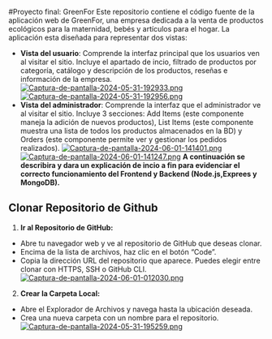 # Proyecto final: G r e e n F o r 
Este repositorio contiene el código fuente de la aplicación web de GreenFor, una empresa dedicada a la venta de productos ecológicos para la maternidad, bebés y artículos para el hogar. La aplicación esta diseñada para representar dos vistas:
- **Vista del usuario**: Comprende la interfaz principal que los usuarios ven al visitar el sitio. Incluye el apartado de incio, filtrado de productos por categoría, catálogo y descripción de los productos, reseñas e información de la empresa.
[![Captura-de-pantalla-2024-05-31-192933.png](https://i.postimg.cc/HWV2vmHs/Captura-de-pantalla-2024-05-31-192933.png)](https://postimg.cc/NLvmLW5W)
[![Captura-de-pantalla-2024-05-31-192956.png](https://i.postimg.cc/FsG0hnhn/Captura-de-pantalla-2024-05-31-192956.png)](https://postimg.cc/XpGr8LGw)
- **Vista del administrador**: Comprende la interfaz que el administrador ve al visitar el sitio. Incluye 3 secciones: Add Items (este componente maneja la adición de nuevos productos), List Items (este componente muestra una lista de todos los productos almacenados en la BD) y Orders (este componente permite ver y gestionar los pedidos realizados).
[![Captura-de-pantalla-2024-06-01-141401.png](https://i.postimg.cc/HnCWLsVm/Captura-de-pantalla-2024-06-01-141401.png)](https://postimg.cc/zb0YtNC2)
[![Captura-de-pantalla-2024-06-01-141247.png](https://i.postimg.cc/PJzXvsww/Captura-de-pantalla-2024-06-01-141247.png)](https://postimg.cc/n9rbNWTF)
**A continuación se describira y dara un explicación de incio a fin para evidenciar el correcto funcionamiento del Frontend y Backend (Node.js,Exprees y MongoDB).**

## Clonar Repositorio de Github
1. **Ir al Repositorio de GitHub:**
  - Abre tu navegador web y ve al repositorio de GitHub que deseas clonar.
  - Encima de la lista de archivos, haz clic en el botón “Code”.
  - Copia la dirección URL del repositorio que aparece. Puedes elegir entre clonar con HTTPS, SSH o GitHub CLI.
[![Captura-de-pantalla-2024-06-01-012030.png](https://i.postimg.cc/J06tCjMG/Captura-de-pantalla-2024-06-01-012030.png)](https://postimg.cc/9w9cGR4h)
2. **Crear la Carpeta Local:**
  - Abre el Explorador de Archivos y navega hasta la ubicación deseada.
  - Crea una nueva carpeta con un nombre para el repositorio.
[![Captura-de-pantalla-2024-05-31-195259.png](https://i.postimg.cc/Y0p8sBCt/Captura-de-pantalla-2024-05-31-195259.png)](https://postimg.cc/S2vWn59P)
 
